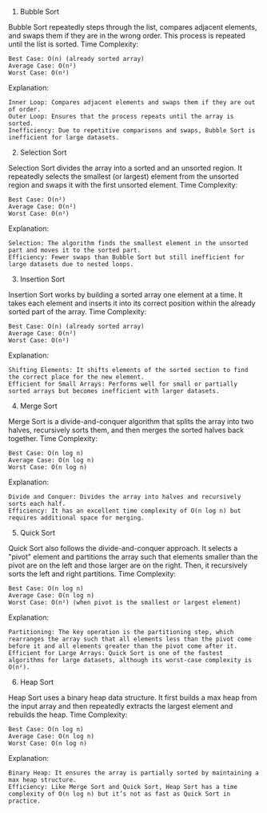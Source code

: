 
1. Bubble Sort

Bubble Sort repeatedly steps through the list, compares adjacent elements, and swaps them if they are in the wrong order. This process is repeated until the list is sorted.
Time Complexity:

    Best Case: O(n) (already sorted array)
    Average Case: O(n²)
    Worst Case: O(n²)

Explanation:

    Inner Loop: Compares adjacent elements and swaps them if they are out of order.
    Outer Loop: Ensures that the process repeats until the array is sorted.
    Inefficiency: Due to repetitive comparisons and swaps, Bubble Sort is inefficient for large datasets.

2. Selection Sort

Selection Sort divides the array into a sorted and an unsorted region. It repeatedly selects the smallest (or largest) element from the unsorted region and swaps it with the first unsorted element.
Time Complexity:

    Best Case: O(n²)
    Average Case: O(n²)
    Worst Case: O(n²)




Explanation:

    Selection: The algorithm finds the smallest element in the unsorted part and moves it to the sorted part.
    Efficiency: Fewer swaps than Bubble Sort but still inefficient for large datasets due to nested loops.

3. Insertion Sort

Insertion Sort works by building a sorted array one element at a time. It takes each element and inserts it into its correct position within the already sorted part of the array.
Time Complexity:

    Best Case: O(n) (already sorted array)
    Average Case: O(n²)
    Worst Case: O(n²)




Explanation:

    Shifting Elements: It shifts elements of the sorted section to find the correct place for the new element.
    Efficient for Small Arrays: Performs well for small or partially sorted arrays but becomes inefficient with larger datasets.

4. Merge Sort

Merge Sort is a divide-and-conquer algorithm that splits the array into two halves, recursively sorts them, and then merges the sorted halves back together.
Time Complexity:

    Best Case: O(n log n)
    Average Case: O(n log n)
    Worst Case: O(n log n)




Explanation:

    Divide and Conquer: Divides the array into halves and recursively sorts each half.
    Efficiency: It has an excellent time complexity of O(n log n) but requires additional space for merging.

5. Quick Sort

Quick Sort also follows the divide-and-conquer approach. It selects a "pivot" element and partitions the array such that elements smaller than the pivot are on the left and those larger are on the right. Then, it recursively sorts the left and right partitions.
Time Complexity:

    Best Case: O(n log n)
    Average Case: O(n log n)
    Worst Case: O(n²) (when pivot is the smallest or largest element)


 
Explanation:

    Partitioning: The key operation is the partitioning step, which rearranges the array such that all elements less than the pivot come before it and all elements greater than the pivot come after it.
    Efficient for Large Arrays: Quick Sort is one of the fastest algorithms for large datasets, although its worst-case complexity is O(n²).

6. Heap Sort

Heap Sort uses a binary heap data structure. It first builds a max heap from the input array and then repeatedly extracts the largest element and rebuilds the heap.
Time Complexity:

    Best Case: O(n log n)
    Average Case: O(n log n)
    Worst Case: O(n log n)



Explanation:

    Binary Heap: It ensures the array is partially sorted by maintaining a max heap structure.
    Efficiency: Like Merge Sort and Quick Sort, Heap Sort has a time complexity of O(n log n) but it’s not as fast as Quick Sort in practice.

